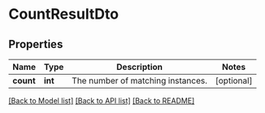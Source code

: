 # CountResultDto

## Properties
Name | Type | Description | Notes
------------ | ------------- | ------------- | -------------
**count** | **int** | The number of matching instances. | [optional] 

[[Back to Model list]](../README.md#documentation-for-models) [[Back to API list]](../README.md#documentation-for-api-endpoints) [[Back to README]](../README.md)


